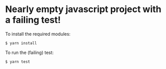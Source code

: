 Nearly empty javascript project with a failing test!
===

To install the required modules:

```
$ yarn install
```

To run the (failing) test:

```
$ yarn test
```
